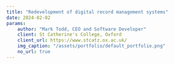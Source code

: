 ```yaml
---
title: "Redevelopment of digital record management systems"
date: 2024-02-02
params:
    author: "Mark Todd, CEO and Software Developer"
    client: St Catherine's College, Oxford
    client_url: https://www.stcatz.ox.ac.uk/
    img_caption: "/assets/portfolio/default_portfolio.png"
    no_url: true
---
```

